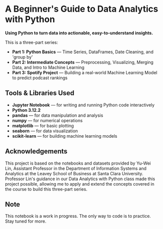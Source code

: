 # A Beginner's Guide to Data Analytics with Python

**Using Python to turn data into actionable, easy-to-understand insights.**

This is a three-part series:

- **Part 1: Python Basics** — Time Series, DataFrames, Date Cleaning, and 'group by'
- **Part 2: Intermediate Concepts** — Preprocessing, Visualizing, Merging Data, and Intro to Machine Learning
- **Part 3: Spotify Project** — Building a real-world Machine Learning Model to predict podcast rankings

## Tools & Libraries Used
- **Jupyter Notebook** — for writing and running Python code interactively
- **Python 3.12.2**
- **pandas** — for data manipulation and analysis
- **numpy** — for numerical operations
- **matplotlib** — for basic plotting
- **seaborn** — for data visualization
- **scikit-learn** — for building machine learning models

## Acknowledgements

This project is based on the notebooks and datasets provided by Yu-Wei Lin, Assistant Professor in the Department of
Information Systems and Analytics at the Leavey School of Business at Santa Clara University. Professor Lin's guidance in
our Data Analytics with Python class made this project possible, allowing me to apply and extend the concepts covered in the
course to build this three-part series.

## Note
This notebook is a work in progress. The only way to code is to practice. Stay tuned for more.

